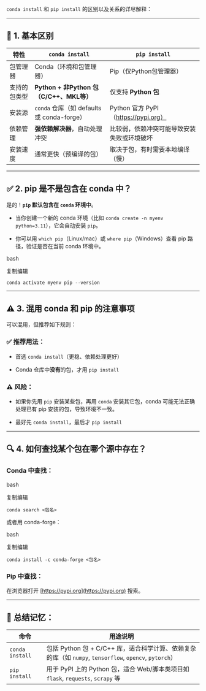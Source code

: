 `conda install` 和 `pip install` 的区别以及关系的详尽解释：

---

## 🔧 **1. 基本区别**

|特性|`conda install`|`pip install`|
|---|---|---|
|包管理器|Conda（环境和包管理器）|Pip（仅Python包管理器）|
|支持的包类型|**Python + 非Python 包（C/C++、MKL等）**|仅支持 **Python 包**|
|安装源|`conda` 仓库（如 defaults 或 conda-forge）|Python 官方 PyPI（https://pypi.org）|
|依赖管理|**强依赖解决器**，自动处理冲突|比较弱，依赖冲突可能导致安装失败或环境破坏|
|安装速度|通常更快（预编译的包）|取决于包，有时需要本地编译（慢）|

---

## ✅ **2. pip 是不是包含在 conda 中？**

是的！**`pip` 默认包含在 `conda` 环境中**。

- 当你创建一个新的 conda 环境（比如 `conda create -n myenv python=3.11`），它会自动安装 `pip`。
    
- 你可以用 `which pip`（Linux/mac）或 `where pip`（Windows）查看 pip 路径，验证是否在当前 conda 环境中。
    

bash

复制编辑

`conda activate myenv pip --version`

---

## ⚠️ **3. 混用 conda 和 pip 的注意事项**

可以混用，但推荐如下规则：

### ✅ 推荐用法：

- 首选 `conda install`（更稳、依赖处理更好）
    
- Conda 仓库中**没有**的包，才用 `pip install`
    

### ⚠️ 风险：

- 如果你先用 `pip` 安装某些包，再用 `conda` 安装其它包，conda 可能无法正确处理已有 pip 安装的包，导致环境不一致。
    
- 最好先 `conda install`，最后才 `pip install`
    

---

## 🔍 4. 如何查找某个包在哪个源中存在？

### Conda 中查找：

bash

复制编辑

`conda search <包名>`

或者用 conda-forge：

bash

复制编辑

`conda install -c conda-forge <包名>`

### Pip 中查找：

在浏览器打开 [https://pypi.org](https://pypi.org) 搜索。

---

## 🧠 总结记忆：

|命令|用途说明|
|---|---|
|`conda install`|包括 Python 包 + C/C++ 库，适合科学计算、依赖复杂的库（如 `numpy`, `tensorflow`, `opencv`, `pytorch`）|
|`pip install`|用于 PyPI 上的 Python 包，适合 Web/脚本类项目如 `flask`, `requests`, `scrapy` 等|